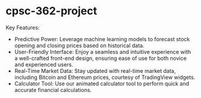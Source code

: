 # cpsc-362-project

Key Features:

- Predictive Power: Leverage machine learning models to forecast stock opening and closing prices based on historical data.
- User-Friendly Interface: Enjoy a seamless and intuitive experience with a well-crafted front-end design, ensuring ease of use for both novice and experienced users.
- Real-Time Market Data: Stay updated with real-time market data, including Bitcoin and Ethereum prices, courtesy of TradingView widgets.
- Calculator Tool: Use our animated calculator tool to perform quick and accurate financial calculations.
